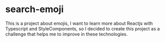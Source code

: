 # search-emoji

This is a project about emojis, I want to learn more about Reactjs with Typescript and StyleComponents, so I decided to create this project as a challenge that helps me to improve in these technologies.

